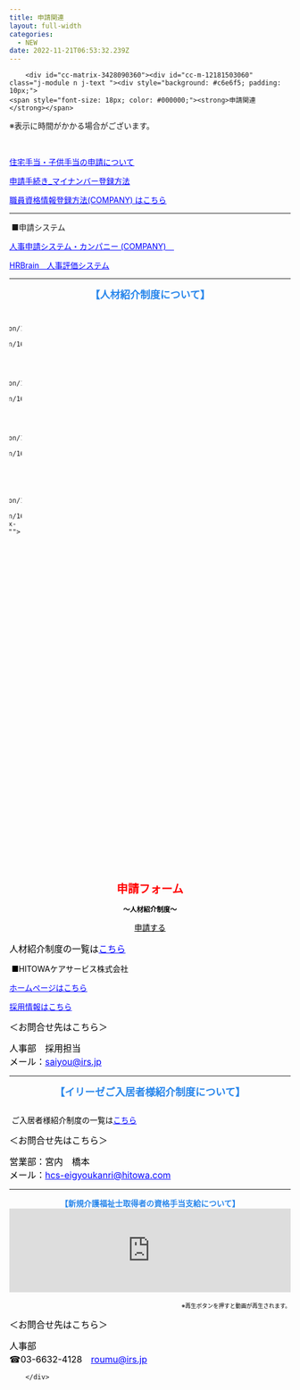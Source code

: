 ```yaml
---
title: 申請関連
layout: full-width
categories:
  - NEW
date: 2022-11-21T06:53:32.239Z
---
```

<div id="content_area" data-container="content"><div id="content_start"></div>
        
        <div id="cc-matrix-3428090360"><div id="cc-m-12181503060" class="j-module n j-text "><div style="background: #c6e6f5; padding: 10px;">
    <span style="font-size: 18px; color: #000000;"><strong>申請関連</strong></span>
</div>

<p>
    ※表示に時間がかかる場合がございます。
</p>

<p>
    &nbsp;
</p>

<p>
    <a href="https://s3-ap-northeast-1.amazonaws.com/irs-arch/申請関連/住宅手当・子供手当の申請について.pdf" target="_blank"><span style="text-decoration: underline; color: #0000ff;">住宅手当・子供手当の申請について</span></a>
</p>

<p>
    <a href="https://s3-ap-northeast-1.amazonaws.com/irs-arch/新任者ページ/申請手続き_マイナンバー登録方法.pdf" target="_blank"><span style="text-decoration: underline; color: #0000ff;">申請手続き_マイナンバー登録方法</span></a>
</p>

<p>
    <a href="https://s3-ap-northeast-1.amazonaws.com/irs-arch/業務通達/1.人事通達/FY22_第16/20220425_通達人事16第030号（資格管理について)/職員資格情報登録説明資料(2022.04).pdf" target="_blank" title="https://s3-ap-northeast-1.amazonaws.com/irs-arch/申請関連/職員資格情報登録 説明資料(2022.04).pdf"><span style="text-decoration: underline; color: #0000ff;"><span style="text-decoration: underline; color: #0000ff;">職員資格情報登録方法(COMPANY)&nbsp;</span>はこちら</span></a>
</p></div><div id="cc-m-12293476760" class="j-module n j-hr ">    <hr>
</div><div id="cc-m-12390157260" class="j-module n j-text "><p>
    &nbsp;■申請システム
</p>

<p>
    <a href="https://hitowa.ccms.works-hi.co.jp/cws/cws" target="_blank" title="https://hitowa.ccms.works-hi.co.jp/cws/cws"><span style="text-decoration: underline; color: #0000ff;">人事申請システム・カンパニー
    (COMPANY)　</span></a>
</p>

<p>
    <a href="https://hitowa.auth.hrbrain.jp/login" target="_blank"><span style="text-decoration: underline; color: #0000ff;">HRBrain　人事評価システム</span></a>
</p></div><div id="cc-m-12390157360" class="j-module n j-hr ">    <hr>
</div><div id="cc-m-12350031460" class="j-module n j-text "><div id="omoi" style="text-align: center; font-size: 18px;">
    <span style="font-size: 18px;"><b style="font-size: 18px;"><span class="sp" style="color: #2886eb;">【人材紹介制度について</span></b><b style="font-size: 18px;"><span class="sp" style="color: #2886eb;">】</span></b></span>
</div></div><div id="cc-m-12338692560" class="j-module n j-gallery "><div id="cc-m-gallery-12338692560" class="cc-m-gallery-container            cc-m-gallery-slider                        cc-m-gallery-slider-fullscreen-enabled           ">
        <div class="bx-wrapper" style="max-width: 100%;"><div class="bx-viewport" aria-live="polite" style="width: 100%; overflow: hidden; position: relative; height: 1006px;"><ul style="width: 2215%; position: relative; transition-duration: 0s; transform: translate3d(-992px, 0px, 0px);"><li aria-hidden="true" style="float: left; list-style: none; position: relative; width: 990px; margin-right: 2px;" class="bx-clone">
                
                <a rel="" href="javascript:" data-href="https://image.jimcdn.com/app/cms/image/transf/dimension=2048x2048:format=png/path/s96da70f606bae585/image/ie61b56a1f51f15c9/version/1652234745/image.png" data-title="" data-index="1"><img src="https://image.jimcdn.com/app/cms/image/transf/dimension=2048x2048:format=png/path/s96da70f606bae585/image/ie61b56a1f51f15c9/version/1652234745/image.png" data-orig-width="1537" data-orig-height="2048" alt="" style="height: 1006px;"></a>            </li>
                    <li aria-hidden="false" style="float: left; list-style: none; position: relative; width: 990px; margin-right: 2px;">
                
                <a rel="lightbox\[12338692560]" href="javascript:" data-href="https://image.jimcdn.com/app/cms/image/transf/dimension=2048x2048:format=png/path/s96da70f606bae585/image/id6c190faa0d560ee/version/1652234745/image.png" data-title="" data-index="0"><img src="https://image.jimcdn.com/app/cms/image/transf/dimension=2048x2048:format=png/path/s96da70f606bae585/image/id6c190faa0d560ee/version/1652234745/image.png" data-orig-width="1537" data-orig-height="2048" alt="" style="height: 1006px;"></a>            </li>
                    <li aria-hidden="true" style="float: left; list-style: none; position: relative; width: 990px; margin-right: 2px;">
                
                <a rel="lightbox\[12338692560]" href="javascript:" data-href="https://image.jimcdn.com/app/cms/image/transf/dimension=2048x2048:format=png/path/s96da70f606bae585/image/ie61b56a1f51f15c9/version/1652234745/image.png" data-title="" data-index="1"><img src="https://image.jimcdn.com/app/cms/image/transf/dimension=2048x2048:format=png/path/s96da70f606bae585/image/ie61b56a1f51f15c9/version/1652234745/image.png" data-orig-width="1537" data-orig-height="2048" alt="" style="height: 1006px;"></a>            </li>
            <li aria-hidden="true" style="float: left; list-style: none; position: relative; width: 990px; margin-right: 2px;" class="bx-clone">
                
                <a rel="" href="javascript:" data-href="https://image.jimcdn.com/app/cms/image/transf/dimension=2048x2048:format=png/path/s96da70f606bae585/image/id6c190faa0d560ee/version/1652234745/image.png" data-title="" data-index="0"><img src="https://image.jimcdn.com/app/cms/image/transf/dimension=2048x2048:format=png/path/s96da70f606bae585/image/id6c190faa0d560ee/version/1652234745/image.png" data-orig-width="1537" data-orig-height="2048" alt="" style="height: 1006px;"></a>            </li></ul></div><div class="bx-controls bx-has-controls-direction bx-has-controls-auto"><div class="bx-controls-direction"><a class="bx-prev" href=""></a><a class="bx-next" href=""></a></div><div class="bx-controls-auto" style="margin-left: -43px;"><div class="bx-controls-auto-item"><a class="bx-start" href=""></a></div></div></div></div>

```

```

</div>
</div><div id="cc-m-12345688860" class="j-module n j-text "><p style="text-align: center;">
    <span color="#000000" style="color: #000000;"><br>
    <span style="font-size: 20px; color: #ff0000;"><strong>申請フォーム</strong></span></span>
</p>

<p style="text-align: center;">
    <span color="#000000" style="color: #000000;"><span style="font-size: 18px;"><strong><span style="font-size: 12px;">～人材紹介制度～</span></strong></span></span>
</p>

<div class="container" style="text-align: center; margin-bottom: 16px;">
    <span style="color: #000000;"><a href="https://docs.google.com/forms/d/e/1FAIpQLSdbwPy4YI8ePXdYSekZM6abrR8DG5H-ZFM9PfJGMidjNXRnsA/viewform" class="btn-push" target="_top" style="color: #000000;">申請する</a></span>
</div></div><div id="cc-m-12345053660" class="j-module n j-text "><p style="text-align: left;">
    <span style="font-size: 16px;"><span style="color: #0000ff;"><span color="#000000" style="color: #000000;">人材紹介制度の一覧は<a href="https://s3-ap-northeast-1.amazonaws.com/irs-arch/申請関連/人材紹介制度.pdf" target="_blank" title="https://s3-ap-northeast-1.amazonaws.com/irs-arch/申請関連/人材紹介制度.pdf"><span style="color: #0000ff;"><u>こちら</u></span></a></span></span><br></span>
</p></div><div id="cc-m-12345688960" class="j-module n j-text "><p>
    <span style="color: #ff0000;"><span style="color: #000000;">&nbsp;■HITOWAケアサービス株式会社</span></span>
</p>

<p>
    <a href="https://www.hitowa.com/care-service/" target="_blank" title="https://www.hitowa.com/care-service/"><span style="text-decoration: underline; color: #0000ff;"><span style="text-decoration: underline; color: #0000ff;">ホームページ</span>はこちら</span></a>
</p>

<p>
    <a href="https://career.hitowa.com/kaigo" target="_blank" title="https://career.hitowa.com/kaigo"><span style="text-decoration: underline; color: #0000ff;"><span style="text-decoration: underline; color: #0000ff;">採用情報</span>はこちら</span></a>
</p></div><div id="cc-m-12345689060" class="j-module n j-text "><p style="text-align: left;">
    <span style="color: #000000; font-size: 16px;">＜お問合せ先はこちら＞</span>
</p>

<p style="text-align: left;">
    <span style="font-size: 16px;"><span style="color: #0000ff;"><span color="#000000" style="color: #000000;">人事部　採用担当<br>
    メール：</span><u><span style="color: #0000ff;"><a href="mailto:saiyou@irs.jp" style="color: #0000ff;">saiyou@irs.jp</a></span></u></span><br></span>
</p></div><div id="cc-m-12338692760" class="j-module n j-hr ">    <hr>
</div><div id="cc-m-12360245760" class="j-module n j-text "><div id="omoi" style="text-align: center; font-size: 18px;">
    <span style="font-size: 18px;"><b style="font-size: 18px;"><span class="sp" style="color: #2886eb;">【イリーゼご入居者様紹介制度について</span></b><b style="font-size: 18px;"><span class="sp" style="color: #2886eb;">】</span></b></span>
</div></div><div id="cc-m-12360245860" class="j-module n j-imageSubtitle "><figure class="cc-imagewrapper cc-m-image-align-1 cc-m-width-maxed">
<img srcset="https://image.jimcdn.com/app/cms/image/transf/dimension=320x10000:format=png/path/s96da70f606bae585/image/i64a6ce6c525737e8/version/1659323692/image.png 320w, https://image.jimcdn.com/app/cms/image/transf/dimension=640x10000:format=png/path/s96da70f606bae585/image/i64a6ce6c525737e8/version/1659323692/image.png 640w, https://image.jimcdn.com/app/cms/image/transf/dimension=960x10000:format=png/path/s96da70f606bae585/image/i64a6ce6c525737e8/version/1659323692/image.png 960w, https://image.jimcdn.com/app/cms/image/transf/dimension=990x10000:format=png/path/s96da70f606bae585/image/i64a6ce6c525737e8/version/1659323692/image.png 990w, https://image.jimcdn.com/app/cms/image/transf/dimension=1280x10000:format=png/path/s96da70f606bae585/image/i64a6ce6c525737e8/version/1659323692/image.png 1280w, https://image.jimcdn.com/app/cms/image/transf/none/path/s96da70f606bae585/image/i64a6ce6c525737e8/version/1659323692/image.png 1654w" sizes="(min-width: 990px) 990px, 100vw" id="cc-m-imagesubtitle-image-12360245860" src="https://image.jimcdn.com/app/cms/image/transf/dimension=990x10000:format=png/path/s96da70f606bae585/image/i64a6ce6c525737e8/version/1659323692/image.png" alt="" class="" data-src-width="1654" data-src-height="2339" data-src="https://image.jimcdn.com/app/cms/image/transf/dimension=990x10000:format=png/path/s96da70f606bae585/image/i64a6ce6c525737e8/version/1659323692/image.png" data-image-id="7838004260">    

</figure>

<div class="cc-clear"></div>
</div><div id="cc-m-12360243060" class="j-module n j-text "><p>
    <span style="color: #ff0000;"><span style="color: #000000;">&nbsp;ご入居者様紹介制度の一覧は<a href="https://s3-ap-northeast-1.amazonaws.com/irs-arch/申請関連/入居紹介/「イリーゼ」ご入居者様紹介制度手数料(結合版).pdf" target="_blank" title="https://s3-ap-northeast-1.amazonaws.com/irs-arch/申請関連/入居紹介/「イリーゼ」ご入居者様紹介制度手数料(結合版).pdf"><span style="color: #0000ff;"><u>こちら</u></span></a></span></span>
</p></div><div id="cc-m-12360246060" class="j-module n j-text "><p style="text-align: left;">
    <span style="color: #000000; font-size: 16px;">＜お問合せ先はこちら＞</span>
</p>

<p style="text-align: left;">
    <span style="font-size: 16px;"><span style="color: #0000ff;"><span color="#000000" style="color: #000000;">営業部：宮内　橋本<br>
    メール：</span><u><span style="color: #0000ff;"><a href="mailto:hcs-eigyoukanri@hitowa.com" style="color: #0000ff;">hcs-eigyoukanri@hitowa.com</a></span></u></span><br></span>
</p></div><div id="cc-m-12360246560" class="j-module n j-hr ">    <hr>
</div><div id="cc-m-12180860360" class="j-module n j-text "><div id="omoi" style="text-align: center; font-size: 14px;">
    <span style="font-size: 14px;"><b style="font-size: 14px;"><span class="sp" style="color: #2886eb;">【新規介護福祉士取得者の資格手当支給について</span></b><b style="font-size: 14px;"><span class="sp" style="color: #2886eb;">】</span></b></span>
</div></div><div id="cc-m-12180860560" class="j-module n j-htmlCode "><iframe src="https://player.vimeo.com/video/404557853" width="100%" frameborder="0" allowfullscreen="allowfullscreen"></iframe></div><div id="cc-m-12180860860" class="j-module n j-text "><p style="text-align: right;">
    <span style="color: #000000; font-size: 10px;">※再生ボタンを押すと動画が再生されます。</span><span color="#000000" style="color: #000000;"><br></span>
</p></div><div id="cc-m-12180860760" class="j-module n j-text "><p style="text-align: left;">
    <span style="color: #000000; font-size: 16px;">＜お問合せ先はこちら＞</span>
</p>

<p style="text-align: left;">
    <span style="font-size: 16px;"><span style="color: #0000ff;"><span color="#000000" style="color: #000000;">人事部&nbsp;<br>
    ☎03-6632-4128　</span><u><span style="color: #0000ff;"><a href="mailto:roumu@irs.jp" style="color: #0000ff;">roumu@irs.jp</a></span></u></span><br></span>
</p></div></div>
        
        </div>